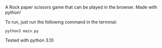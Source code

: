 A Rock paper scissors game that can be played in the browser. 
Made with python!

To run, just run the following command in the terminal:

`python3 main.py`

Tested with python 3.10